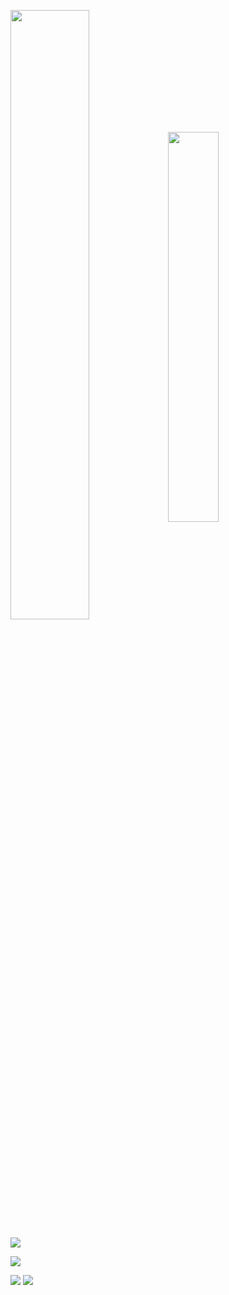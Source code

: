 <img align="center" src="https://raw.githubusercontent.com/ishanpragada/github-stats/master/generated/overview.svg" width="50%" /><img align="center" width="40%" src="https://github-readme-stats.vercel.app/api/top-langs/?username=ishanpragada&layout=compact&langs_count=10&theme=transparent&hide_title=true&hide_border=true&text_color=838383" />


[![](https://raw.githubusercontent.com/ishanpragada/github-stats/master/generated/overview.svg)](https://github.com/ishanpragada)

[![](https://github-readme-stats.vercel.app/api/top-langs/?username=ishanpragada&layout=compact&langs_count=10&theme=transparent&hide_title=true&hide_border=true&text_color=838383)](https://github.com/saforem2/github-readme-stats)

[![](https://github-readme-streak-stats.herokuapp.com?user=ishanpragada&theme=transparent&hide_border=true&card_width=800&card_height=200&stroke=838383&currStreakNum=838383&dates=838383&currStreakLabel=838383&background=EB545400&border=83838300&ring=8383836F&fire=FF5252&sideNums=838383&sideLabels=838383)](https://git.io/streak-stats)
![](https://github-readme-activity-graph.vercel.app/graph?username=ishanpragada&theme=minimal&bg_color=00000000&line=838383&color=838383&days=30&point=838383&hide_border=true&hide_title=true&area=true)

